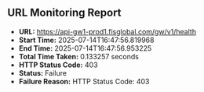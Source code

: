 ## URL Monitoring Report

- **URL:** https://api-gw1-prod1.fisglobal.com/gw/v1/health
- **Start Time:** 2025-07-14T16:47:56.819968
- **End Time:** 2025-07-14T16:47:56.953225
- **Total Time Taken:** 0.133257 seconds
- **HTTP Status Code:** 403
- **Status:** Failure
- **Failure Reason:** HTTP Status Code: 403
